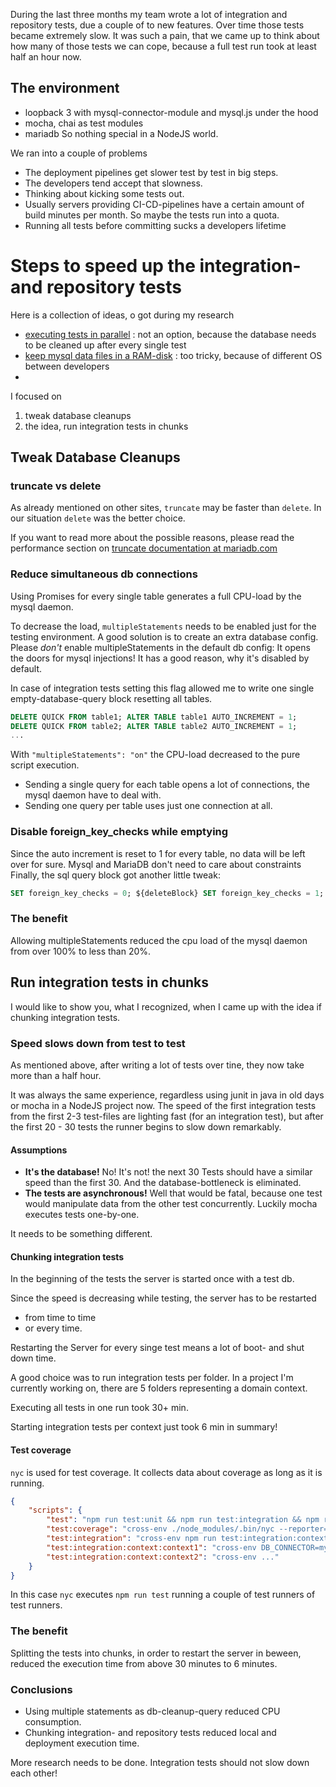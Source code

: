 During the last three months my team wrote a lot of integration and repository tests, due a couple of to new features.
Over time those tests became extremely slow.
It was such a pain, that we came up to think about how many of those tests we can cope, 
because a full test run took at least half an hour now.
## The environment
* loopback 3 with mysql-connector-module and mysql.js under the hood
* mocha, chai as test modules
* mariadb
So nothing special in a NodeJS world.

We ran into a couple of problems
* The deployment pipelines get slower test by test in big steps. 
* The developers tend accept that slowness.
* Thinking about kicking some tests out.
* Usually servers providing CI-CD-pipelines have a certain amount of build minutes per month.
 So maybe the tests run into a quota.
* Running all tests before committing sucks a developers lifetime

# Steps to speed up the integration- and repository tests
Here is a collection of ideas, o got during my research
* [executing tests in parallel](https://medium.com/expedia-group-tech/do-you-want-to-speed-up-your-integration-tests-by-10x-eb047c72a252)
: not an option, because the database needs to be cleaned up after every single test
* [keep mysql data files in a RAM-disk](https://vladmihalcea.com/how-to-run-database-integration-tests-20-times-faster/)
: too tricky, because of different OS between developers
* 

I focused on
1. tweak database cleanups
2. the idea, run integration tests in chunks

## Tweak Database Cleanups
### truncate vs delete
As already mentioned on other sites, ``truncate`` may be faster than ``delete``. 
In our situation ``delete`` was the better choice. 

If you want to read more about the possible reasons, please read the performance section on [truncate documentation at mariadb.com](https://mariadb.com/kb/en/truncate-table/)

### Reduce simultaneous db connections
Using Promises for every single table generates a full CPU-load by the mysql daemon.

To decrease the load, ``multipleStatements`` needs to be enabled just for the testing environment. A good solution is to create an extra database config.
Please *don't* enable multipleStatements in the default db config: It opens the doors for mysql injections! It has a good reason, why it's disabled by default.

In case of integration tests setting this flag allowed me to write one single empty-database-query block resetting all tables.
```sql
DELETE QUICK FROM table1; ALTER TABLE table1 AUTO_INCREMENT = 1;
DELETE QUICK FROM table2; ALTER TABLE table2 AUTO_INCREMENT = 1;
...
```

With ``"multipleStatements": "on"`` the CPU-load decreased to the pure script execution.
* Sending a single query for each table opens a lot of connections, the mysql daemon have to deal with.
* Sending one query per table uses just one connection at all.

### Disable foreign_key_checks while emptying
Since the auto increment is reset to 1 for every table, no data will be left over for sure. 
Mysql and MariaDB don't need to care about constraints
Finally, the sql query block got another little tweak:
```sql
SET foreign_key_checks = 0; ${deleteBlock} SET foreign_key_checks = 1;
```
### The benefit
Allowing multipleStatements reduced the cpu load of the mysql daemon from over 100% to less than 20%.

## Run integration tests in chunks
I would like to show you, what I recognized, when I came up with the idea if chunking integration tests.

### Speed slows down from test to test
As mentioned above, after writing a lot of tests over tine, they now take more than a half hour. 

It was always the same experience, regardless using junit in java in old days or mocha in a NodeJS project now.
The speed of the first integration tests from the first 2-3 test-files are lighting fast (for an integration test),
but after the first 20 - 30 tests the runner begins to slow down remarkably. 

#### Assumptions
* __It's the database!__ No! It's not! the next 30 Tests should have a similar speed than the first 30.
And the database-bottleneck is eliminated.
* __The tests are asynchronous!__ Well that would be fatal, because one test would manipulate data from the other test concurrently. Luckily mocha executes tests one-by-one.

It needs to be something different.

#### Chunking integration tests
In the beginning of the tests the server is started once with a test db.

Since the speed is decreasing while testing, the server has to be restarted 
* from time to time 
* or every time.

Restarting the Server for every singe test means a lot of boot- and shut down time. 

A good choice was to run integration tests per folder. In a project I'm currently working on, there are 5 folders representing a domain context.

Executing all tests in one run took 30+ min.

Starting integration tests per context just took 6 min in summary!

#### Test coverage
``nyc`` is used for test coverage. It collects data about coverage as long as it is running. 

```json
{
    "scripts": {
        "test": "npm run test:unit && npm run test:integration && npm run test:acceptance",
        "test:coverage": "cross-env ./node_modules/.bin/nyc --reporter=text-summary --reporter=lcov npm run test",
        "test:integration": "cross-env npm run test:integration:context:context1 && npm run test:integration:context:context2 && npm run test:integration:context:context3 && ...",
        "test:integration:context:context1": "cross-env DB_CONNECTOR=mysql DB_SCHEMA=test-db NODE_ENV=test mocha --opts 'test-integration/mocha.opts' --recursive './test-integration/contexts/context1/**/*.spec.js'",
        "test:integration:context:context2": "cross-env ..."
    }
}
```
In this case ``nyc`` executes ``npm run test`` running a couple of test runners of test runners.

### The benefit
Splitting the tests into chunks, in order to restart the server in beween, reduced the execution time from above 30 minutes to 6 minutes.

### Conclusions
* Using multiple statements as db-cleanup-query reduced CPU consumption.
* Chunking integration- and repository tests reduced local and deployment execution time. 
 
More research needs to be done. Integration tests should not slow down each other! 
